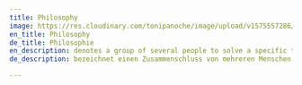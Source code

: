 ```yaml
---
title: Philosophy
image: https://res.cloudinary.com/tonipanoche/image/upload/v1575557286/derRaum/philosophie.jpg
en_title: Philosophy
de_title: Philosophie
en_description: denotes a group of several people to solve a specific task. Our team from the Raum is particularly characterized by the different specialist skills. In the end, these are the result of good cooperation. Close cooperation with our carpenters in the manufacture *** Holz & Raum *** Berlin is one of the keys to success.
de_description: bezeichnet einen Zusammenschluss von mehreren Menschen zur Lösung einer bestimmten Aufgabe. Unser Team von der Raum zeichnet sich insbesondere über die unterschiedlichen Fachkompetenzen aus. Diese sind am Ende das Ergebnis guter Zusammenarbeit. Hierbei ist die Enge Zusammenarbeit mit unseren Tischler innen der Manufaktur ***Holz & Raum*** Berlin einer der Schlüssel zum Erfolg.

---
```

